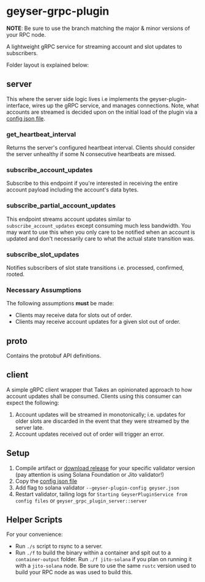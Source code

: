 # geyser-grpc-plugin
**NOTE**: Be sure to use the branch matching the major & minor versions of your RPC node.

A lightweight gRPC service for streaming account and slot updates to subscribers.

Folder layout is explained below:

## server

This where the server side logic lives i.e implements the geyser-plugin-interface, wires up the gRPC service, and manages connections.
Note, what accounts are streamed is decided upon on the initial load of the plugin via a [config json file](./server/example-config.json).

### get_heartbeat_interval

Returns the server's configured heartbeat interval. Clients should consider the server unhealthy if some N consecutive heartbeats are missed.

### subscribe_account_updates

Subscribe to this endpoint if you're interested in receiving the entire account payload including the account's data bytes.

### subscribe_partial_account_updates

This endpoint streams account updates similar to `subscribe_account_updates` except consuming much less bandwidth. You may want to
use this when you only care to be notified when an account is updated and don't necessarily care to what the actual state transition was.

### subscribe_slot_updates

Notifies subscribers of slot state transitions i.e. processed, confirmed, rooted.

### Necessary Assumptions

The following assumptions __must__ be made:

* Clients may receive data for slots out of order.
* Clients may receive account updates for a given slot out of order.

## proto

Contains the protobuf API definitions.

## client

A simple gRPC client wrapper that Takes an opinionated approach to how account updates shall be consumed.
Clients using this consumer can expect the following:

1. Account updates will be streamed in monotonically; i.e. updates for older slots are discarded in the event that they were streamed by the server late.
2. Account updates received out of order will trigger an error.

## Setup
1. Compile artifact or [download release](https://github.com/jito-foundation/geyser-grpc-plugin/releases) for your specific validator version (pay attention is using Solana Foundation or Jito validator!)
2. Copy the [config json file](./server/example-config.json)
3. Add flag to solana validator `--geyser-plugin-config geyser.json`
4. Restart validator, tailing logs for `Starting GeyserPluginService from config files` or `geyser_grpc_plugin_server::server`

## Helper Scripts

For your convenience:

* Run `./s` script to rsync to a server.
* Run `./f` to build the binary within a container and spit out to a `container-output` folder. Run `./f jito-solana` if you plan on running it with a `jito-solana` node. Be sure to use the same `rustc` version used to build your RPC node as was used to build this.
